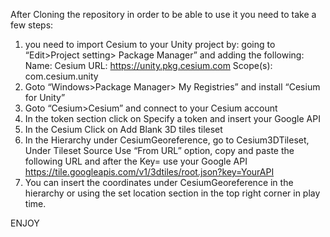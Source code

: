 After Cloning the repository in order to be able to use it you need to take a few steps: 

1.	you need to import Cesium to your Unity project by:
going to “Edit>Project setting> Package Manager” and adding the following:
Name: Cesium
URL: https://unity.pkg.cesium.com
Scope(s): com.cesium.unity
2.	Goto “Windows>Package Manager> My Registries” and install “Cesium for Unity”
3.	Goto “Cesium>Cesium” and connect to your Cesium account
4.	In the token section click on Specify a token and insert your Google API
5.	In the Cesium Click on Add Blank 3D tiles tileset
6.	In the Hierarchy under CesiumGeoreference, go to Cesium3DTileset, Under Tileset Source Use “From URL” option, copy and paste the following URL and after the Key= use your Google API 
https://tile.googleapis.com/v1/3dtiles/root.json?key=YourAPI 
7.	You can insert the coordinates under CesiumGeoreference in the hierarchy or using the set location section in the top right corner in play time.

ENJOY 
